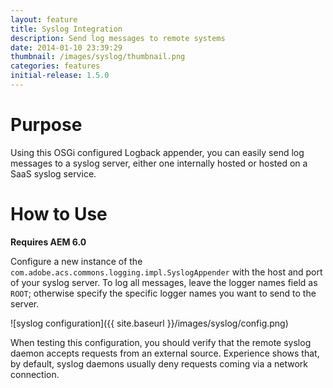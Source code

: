 ```yaml
---
layout: feature
title: Syslog Integration
description: Send log messages to remote systems
date: 2014-01-10 23:39:29
thumbnail: /images/syslog/thumbnail.png
categories: features
initial-release: 1.5.0
---
```


# Purpose

Using this OSGi configured Logback appender, you can easily send log messages to a syslog server, either one internally hosted or hosted on a SaaS syslog service.

# How to Use

**Requires AEM 6.0**

Configure a new instance of the `com.adobe.acs.commons.logging.impl.SyslogAppender` with the host and port of your syslog server. To log all messages, leave the logger names field as `ROOT`; otherwise specify the specific logger names you want to send to the server.

![syslog configuration]({{ site.baseurl }}/images/syslog/config.png)

When testing this configuration, you should verify that the remote syslog daemon accepts requests from an external source. Experience shows that, by default, syslog daemons usually deny requests coming via a network connection.